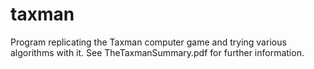 # taxman
Program replicating the Taxman computer game and trying various algorithms with it. See TheTaxmanSummary.pdf for further information. 
